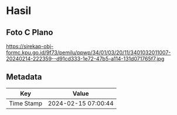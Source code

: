 # Hasil

## Foto C Plano

https://sirekap-obj-formc.kpu.go.id/9f73/pemilu/ppwp/34/01/03/20/11/3401032011007-20240214-222359--d91cd333-1e72-47b5-a114-131d071765f7.jpg


## Metadata

| Key        | Value               |
| ---------- | ------------------- |
| Time Stamp | 2024-02-15 07:00:44 |



